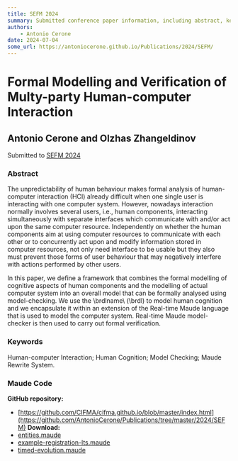 ```yaml
---
title: SEFM 2024
summary: Submitted conference paper information, including abstract, keywords and links to the code.
authors:
    - Antonio Cerone
date: 2024-07-04
some_url: https://antoniocerone.github.io/Publications/2024/SEFM/
---
```

# Formal Modelling and Verification of Multy-party Human-computer Interaction
## Antonio Cerone and Olzhas Zhangeldinov
Submitted to [SEFM 2024](https://sefm-conference.github.io/2024/)
### Abstract
The unpredictability of human behaviour makes formal analysis of human-computer interaction (HCI) already difficult when one single user is interacting with one computer system.
However, nowadays interaction normally involves several users, i.e., human components, interacting simultaneously with separate interfaces
which communicate with and/or act upon the same computer resource.
Independently on whether the human components aim at using computer resources to communicate with each other or
to concurrently act upon and modify information stored in  computer resources, not only need interface to be usable
but they also must prevent those forms of user behaviour that may negatively interfere with actions performed by other users.

In this paper, we define a framework that combines the formal modelling of cognitive aspects of human components and the modelling of actual computer system into an overall model that can be formally analysed using model-checking.
We use the \brdlname\ (\brdl) to model human cognition and we encapsulate it within
an extension of the Real-time Maude language that is used to model the computer system.
Real-time Maude model-checker is then used to carry out formal verification.
### Keywords
Human-computer Interaction; Human Cognition; Model Checking; Maude Rewrite System.
### Maude Code
**GitHub repository:**
* [https://github.com/CIFMA/cifma.github.io/blob/master/index.html](https://github.com/AntonioCerone/Publications/tree/master/2024/SEFM)
**Download:**
* [entities.maude](entities.maude)
* [example-registration-lts.maude](example-registration-lts.maude)
* [timed-evolution.maude](timed-evolution.maude)
